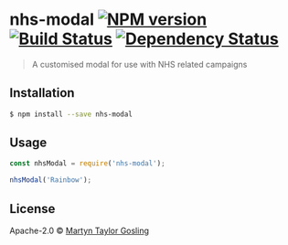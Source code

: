 # nhs-modal [![NPM version][npm-image]][npm-url] [![Build Status][travis-image]][travis-url] [![Dependency Status][daviddm-image]][daviddm-url]
> A customised modal for use with NHS related campaigns

## Installation

```sh
$ npm install --save nhs-modal
```

## Usage

```js
const nhsModal = require('nhs-modal');

nhsModal('Rainbow');
```
## License

Apache-2.0 © [Martyn Taylor Gosling](beard.support)


[npm-image]: https://badge.fury.io/js/nhs-modal.svg
[npm-url]: https://npmjs.org/package/nhs-modal
[travis-image]: https://travis-ci.com/FlamingCushion/nhs-modal.svg?branch=master
[travis-url]: https://travis-ci.com/FlamingCushion/nhs-modal
[daviddm-image]: https://david-dm.org/FlamingCushion/nhs-modal.svg?theme=shields.io
[daviddm-url]: https://david-dm.org/FlamingCushion/nhs-modal
